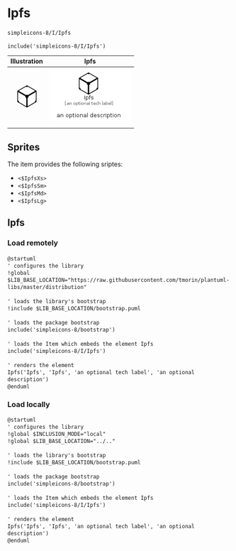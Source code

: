# Ipfs


```text
simpleicons-8/I/Ipfs
```

```text
include('simpleicons-8/I/Ipfs')
```



| Illustration | Ipfs |
| :---: | :---: |
| ![illustration for Illustration](../../simpleicons-8/I/Ipfs.png) | ![illustration for Ipfs](../../simpleicons-8/I/Ipfs.Local.png) |



## Sprites
The item provides the following sriptes:

- `<$IpfsXs>`
- `<$IpfsSm>`
- `<$IpfsMd>`
- `<$IpfsLg>`





## Ipfs

### Load remotely
```plantuml
@startuml
' configures the library
!global $LIB_BASE_LOCATION="https://raw.githubusercontent.com/tmorin/plantuml-libs/master/distribution"

' loads the library's bootstrap
!include $LIB_BASE_LOCATION/bootstrap.puml

' loads the package bootstrap
include('simpleicons-8/bootstrap')

' loads the Item which embeds the element Ipfs
include('simpleicons-8/I/Ipfs')

' renders the element
Ipfs('Ipfs', 'Ipfs', 'an optional tech label', 'an optional description')
@enduml
```

### Load locally
```plantuml
@startuml
' configures the library
!global $INCLUSION_MODE="local"
!global $LIB_BASE_LOCATION="../.."

' loads the library's bootstrap
!include $LIB_BASE_LOCATION/bootstrap.puml

' loads the package bootstrap
include('simpleicons-8/bootstrap')

' loads the Item which embeds the element Ipfs
include('simpleicons-8/I/Ipfs')

' renders the element
Ipfs('Ipfs', 'Ipfs', 'an optional tech label', 'an optional description')
@enduml
```

